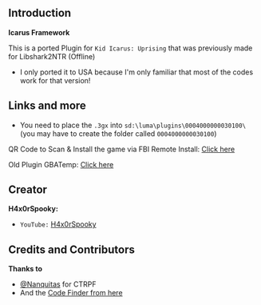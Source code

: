 ## Introduction
**Icarus Framework**

This is a ported Plugin for `Kid Icarus: Uprising` that was previously made for Libshark2NTR (Offline)
* I only ported it to USA because I'm only familiar that most of the codes work for that version!

## Links and more

* You need to place the `.3gx` into `sd:\luma\plugins\0004000000030100\` (you may have to create the folder called `0004000000030100`)

QR Code to Scan & Install the game via FBI Remote Install: [Click here](https://i.redd.it/pdo68sd0unj51.png)

Old Plugin GBATemp: [Click here](https://gbatemp.net/threads/release-cheat-icarus-uprising-ntr-plugin-for-kid-icarus-uprising.461619/)

## Creator

**H4x0rSpooky:**
* `YouTube:` [H4x0rSpooky](https://www.youtube.com/channel/UC-SFdCwwq3H1wJNKCsKMGPw)

## Credits and Contributors

**Thanks to**
* [@Nanquitas](https://github.com/Nanquitas/) for CTRPF
* And the [Code Finder from here](https://gbatemp.net/threads/release-cheat-icarus-uprising-ntr-plugin-for-kid-icarus-uprising.461619/)
